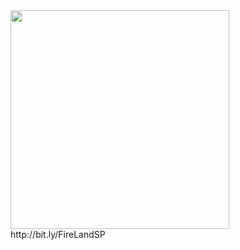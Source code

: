 <img src="https://github.com/musx/FireLand_SPv1/blob/master/web-application/www/logo_1.png?raw=true" width="350" />
http://bit.ly/FireLandSP

